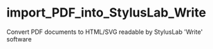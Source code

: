 # import_PDF_into_StylusLab_Write
Convert PDF documents to HTML/SVG readable by StylusLab 'Write' software
